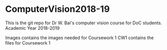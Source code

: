 # ComputerVision2018-19
This is the git repo for Dr W. Bai's computer vision course for DoC students. Academic Year 2018-2019

Images contains the images needed for Coursework 1 
CW1 contains the files for Coursework 1 

